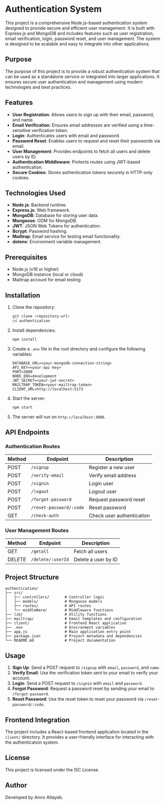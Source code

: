 # Authentication System

This project is a comprehensive Node.js-based authentication system designed to provide secure and efficient user management. It is built with Express.js and MongoDB and includes features such as user registration, email verification, login, password reset, and user management. The system is designed to be scalable and easy to integrate into other applications.

## Purpose

The purpose of this project is to provide a robust authentication system that can be used as a standalone service or integrated into larger applications. It ensures secure user authentication and management using modern technologies and best practices.

## Features

- **User Registration**: Allows users to sign up with their email, password, and name.
- **Email Verification**: Ensures email addresses are verified using a time-sensitive verification token.
- **Login**: Authenticates users with email and password.
- **Password Reset**: Enables users to request and reset their passwords via email.
- **User Management**: Provides endpoints to fetch all users and delete users by ID.
- **Authentication Middleware**: Protects routes using JWT-based authentication.
- **Secure Cookies**: Stores authentication tokens securely in HTTP-only cookies.

## Technologies Used

- **Node.js**: Backend runtime.
- **Express.js**: Web framework.
- **MongoDB**: Database for storing user data.
- **Mongoose**: ODM for MongoDB.
- **JWT**: JSON Web Tokens for authentication.
- **Bcrypt**: Password hashing.
- **Mailtrap**: Email service for testing email functionality.
- **dotenv**: Environment variable management.

## Prerequisites

- Node.js (v16 or higher)
- MongoDB instance (local or cloud)
- Mailtrap account for email testing

## Installation

1. Clone the repository:
   ```bash
   git clone <repository-url>
   cd authentication
   ```

2. Install dependencies:
   ```bash
   npm install
   ```

3. Create a `.env` file in the root directory and configure the following variables:
   ```env
   DATABASE_URL=<your-mongodb-connection-string>
   API_KEY=<your-api-key>
   PORT=3000
   NODE_ENV=development
   JWT_SECRET=<your-jwt-secret>
   MAILTRAP_TOKEN=<your-mailtrap-token>
   CLIENT_URL=http://localhost:5173
   ```

4. Start the server:
   ```bash
   npm start
   ```

5. The server will run on `http://localhost:3000`.

## API Endpoints

### Authentication Routes

| Method | Endpoint                | Description                     |
|--------|--------------------------|---------------------------------|
| POST   | `/signup`               | Register a new user             |
| POST   | `/verify-email`         | Verify email address            |
| POST   | `/signin`               | Login user                      |
| POST   | `/logout`               | Logout user                     |
| POST   | `/forgot-password`      | Request password reset          |
| POST   | `/reset-password/:code` | Reset password                  |
| GET    | `/check-auth`           | Check user authentication       |

### User Management Routes

| Method | Endpoint         | Description                     |
|--------|-------------------|---------------------------------|
| GET    | `/getall`        | Fetch all users                 |
| DELETE | `/delete/:userId` | Delete a user by ID             |

## Project Structure

```
authentication/
├── src/
│   ├── controllers/       # Controller logic
│   ├── models/            # Mongoose models
│   ├── routes/            # API routes
│   └── middleWare/        # Middleware functions
├── lib/                   # Utility functions
├── mailtrap/              # Email templates and configuration
├── client/                # Frontend React application
├── .env                   # Environment variables
├── app.js                 # Main application entry point
├── package.json           # Project metadata and dependencies
└── README.md              # Project documentation
```

## Usage

1. **Sign Up**: Send a POST request to `/signup` with `email`, `password`, and `name`.
2. **Verify Email**: Use the verification token sent to your email to verify your account.
3. **Login**: Send a POST request to `/signin` with `email` and `password`.
4. **Forgot Password**: Request a password reset by sending your email to `/forgot-password`.
5. **Reset Password**: Use the reset token to reset your password via `/reset-password/:code`.

## Frontend Integration

The project includes a React-based frontend application located in the `client/` directory. It provides a user-friendly interface for interacting with the authentication system.

## License

This project is licensed under the ISC License.

## Author

Developed by Amro Altayeb.
